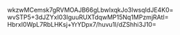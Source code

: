 wkzwMCemsk7gRVMOAJB66gLbwlxqkJo3lwsqIdJE4K0=
wvSTP5+3dJZYxI03IguuRUXTdqwMP15Nq1MPzmjRAtI=
HbrxI0WpL7RbLHKsj+YrYDpx7/huvu1l/dZShhi3J10=
